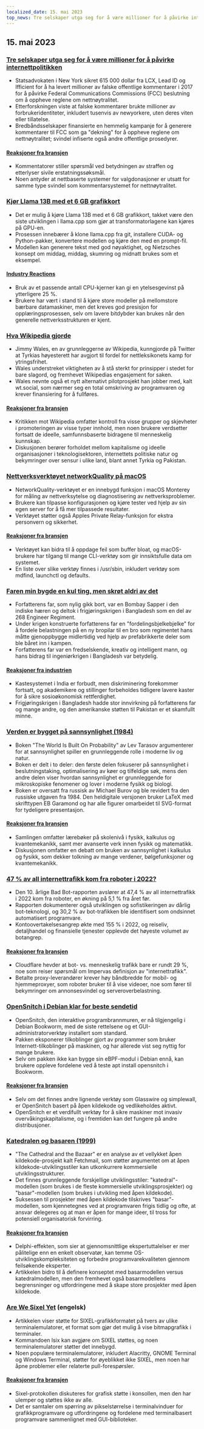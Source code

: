 ```yaml
---
localized_date: 15. mai 2023
top_news: Tre selskaper utga seg for å være millioner for å påvirke internettpolitikken
---
```


## 15. mai 2023

### [Tre selskaper utga seg for å være millioner for å påvirke internettpolitikken](https://ag.ny.gov/press-release/2023/attorney-general-james-secures-615000-companies-supplied-fake-comments-influence)

- Statsadvokaten i New York sikret 615 000 dollar fra LCX, Lead ID og Ifficient for å ha levert millioner av falske offentlige kommentarer i 2017 for å påvirke Federal Communications Commissions (FCC) beslutning om å oppheve reglene om nettnøytralitet.
- Etterforskningen viste at falske kommentarer brukte millioner av forbrukeridentiteter, inkludert tusenvis av newyorkere, uten deres viten eller tillatelse.
- Bredbåndsselskaper finansierte en hemmelig kampanje for å generere kommentarer til FCC som ga "dekning" for å oppheve reglene om nettnøytralitet; svindel infiserte også andre offentlige prosedyrer.

#### [Reaksjoner fra bransjen](http://news.ycombinator.com/item?id=35934504)

- Kommentatorer stiller spørsmål ved betydningen av straffen og etterlyser sivile erstatningssøksmål.
- Noen antyder at nettbaserte systemer for valgdonasjoner er utsatt for samme type svindel som kommentarsystemet for nettnøytralitet.

### [Kjør Llama 13B med et 6 GB grafikkort](https://gist.github.com/rain-1/8cc12b4b334052a21af8029aa9c4fafc)

- Det er mulig å kjøre Llama 13B med et 6 GB grafikkort, takket være den siste utviklingen i llama.cpp som gjør at transformatorlagene kan kjøres på GPU-en.
- Prosessen innebærer å klone llama.cpp fra git, installere CUDA- og Python-pakker, konvertere modellen og kjøre den med en prompt-fil.
- Modellen kan generere tekst med god nøyaktighet, og Nietzsches konsept om middag, middag, skumring og midnatt brukes som et eksempel.

#### [Industry Reactions](http://news.ycombinator.com/item?id=35937505)

- Bruk av et passende antall CPU-kjerner kan gi en ytelsesgevinst på ytterligere 25 %.
- Brukere har vært i stand til å kjøre store modeller på mellomstore bærbare datamaskiner, men det kreves god presisjon for opplæringsprosessen, selv om lavere bitdybder kan brukes når den generelle nettverksstrukturen er kjent.

### [Hva Wikipedia gjorde](https://twitter.com/jimmy_wales/status/1657494022741426180)

- Jimmy Wales, en av grunnleggerne av Wikipedia, kunngjorde på Twitter at Tyrkias høyesterett har avgjort til fordel for nettleksikonets kamp for ytringsfrihet.
- Wales understreket viktigheten av å stå sterkt for prinsipper i stedet for bare slagord, og fremhevet Wikipedias engasjement for saken.
- Wales nevnte også et nytt alternativt pilotprosjekt han jobber med, kalt wt.social, som nærmer seg en total omskriving av programvaren og krever finansiering for å fullføres.

#### [Reaksjoner fra bransjen](http://news.ycombinator.com/item?id=35935714)

- Kritikken mot Wikipedia omfatter kontroll fra visse grupper og skjevheter i promoteringen av visse typer innhold, men noen brukere verdsetter fortsatt de ideelle, samfunnsbaserte bidragene til menneskelig kunnskap.
- Diskusjonen berører forholdet mellom kapitalisme og ideelle organisasjoner i teknologisektoren, internettets politiske natur og bekymringer over sensur i ulike land, blant annet Tyrkia og Pakistan.

### [Nettverksverktøyet networkQuality på macOS](https://cyberhost.uk/the-hidden-macos-speedtest-tool-networkquality/)

- NetworkQuality-verktøyet er en innebygd funksjon i macOS Monterey for måling av nettverksytelse og diagnostisering av nettverksproblemer.
- Brukere kan tilpasse konfigurasjonen og kjøre tester ved hjelp av sin egen server for å få mer tilpassede resultater.
- Verktøyet støtter også Apples Private Relay-funksjon for ekstra personvern og sikkerhet.

#### [Reaksjoner fra bransjen](http://news.ycombinator.com/item?id=35936999)

- Verktøyet kan bidra til å oppdage feil som buffer bloat, og macOS-brukere har tilgang til mange CLI-verktøy som gir innsiktsfulle data om systemet.
- En liste over slike verktøy finnes i /usr/sbin, inkludert verktøy som mdfind, launchctl og defaults.

### [Faren min bygde en kul ting, men skrøt aldri av det](https://robotsinplainenglish.com/e/2023-04-23-aaba-obit.html)

- Forfatterens far, som nylig gikk bort, var en Bombay Sapper i den indiske hæren og deltok i frigjøringskrigen i Bangladesh som en del av 268 Engineer Regiment.
- Under krigen konstruerte forfatterens far en "fordelingsbjelkebjelke" for å fordele belastningen på en ny bropilar til en bro som regimentet hans måtte gjenoppbygge midlertidig ved hjelp av prefabrikkerte deler som ble båret inn i kampen.
- Forfatterens far var en fredselskende, kreativ og intelligent mann, og hans bidrag til ingeniørkrigen i Bangladesh var betydelig.

#### [Reaksjoner fra industrien](http://news.ycombinator.com/item?id=35934903)

- Kastesystemet i India er forbudt, men diskriminering forekommer fortsatt, og akademikere og stillinger forbeholdes tidligere lavere kaster for å sikre sosioøkonomisk rettferdighet.
- Frigjøringskrigen i Bangladesh hadde stor innvirkning på forfatterens far og mange andre, og den amerikanske støtten til Pakistan er et skamfullt minne.

### [Verden er bygget på sannsynlighet (1984)](https://archive.org/details/lev-tarasov-the-world-is-built-on-probability-mir-2023)

- Boken "The World Is Built On Probability" av Lev Tarasov argumenterer for at sannsynlighet spiller en grunnleggende rolle i moderne liv og natur.
- Boken er delt i to deler: den første delen fokuserer på sannsynlighet i beslutningstaking, optimalisering av køer og tilfeldige søk, mens den andre delen viser hvordan sannsynlighet er grunnleggende for mikroskopiske fenomener og lover i moderne fysikk og biologi.
- Boken er oversatt fra russisk av Michael Burov og ble revidert fra den russiske utgaven fra 1984. Den heldigitale versjonen bruker LaTeX med skrifttypen EB Garamond og har alle figurer omarbeidet til SVG-format for tydeligere presentasjon.

#### [Reaksjoner fra bransjen](http://news.ycombinator.com/item?id=35937375)

- Samlingen omfatter lærebøker på skolenivå i fysikk, kalkulus og kvantemekanikk, samt mer avanserte verk innen fysikk og matematikk.
- Diskusjonen omfatter en debatt om bruken av sannsynlighet i kalkulus og fysikk, som dekker tolkning av mange verdener, bølgefunksjoner og kvantemekanikk.

### [47 % av all internettrafikk kom fra roboter i 2022?](https://www.securitymagazine.com/articles/99339-47-of-all-internet-traffic-came-from-bots-in-2022)

- Den 10. årlige Bad Bot-rapporten avslører at 47,4 % av all internettrafikk i 2022 kom fra roboter, en økning på 5,1 % fra året før.
- Rapporten dokumenterer også utviklingen og sofistikeringen av dårlig bot-teknologi, og 30,2 % av bot-trafikken ble identifisert som ondsinnet automatisert programvare.
- Kontoovertakelsesangrep økte med 155 % i 2022, og reiseliv, detaljhandel og finansielle tjenester opplevde det høyeste volumet av botangrep.

#### [Reaksjoner fra bransjen](http://news.ycombinator.com/item?id=35938433)

- Cloudflare hevder at bot- vs. menneskelig trafikk bare er rundt 29 %, noe som reiser spørsmål om Impervas definisjon av "internettrafikk".
- Betalte proxy-leverandører krever høy båndbredde for mobil- og hjemmeproxyer, som roboter bruker til å vise videoer, noe som fører til bekymringer om annonsesvindel og serveroverbelastning.

### [OpenSnitch i Debian klar for beste sendetid](https://people.skolelinux.org/pere/blog/OpenSnitch_in_Debian_ready_for_prime_time.html)

- OpenSnitch, den interaktive programbrannmuren, er nå tilgjengelig i Debian Bookworm, med de siste rettelsene og et GUI-administratorverktøy installert som standard.
- Pakken eksponerer tilkoblinger gjort av programmer som bruker Internett-tilkoblinger på maskinen, og har allerede vist seg nyttig for mange brukere.
- Selv om pakken ikke kan bygge sin eBPF-modul i Debian ennå, kan brukere oppleve fordelene ved å teste apt install opensnitch i Bookworm.

#### [Reaksjoner fra bransjen](http://news.ycombinator.com/item?id=35936044)

- Selv om det finnes andre lignende verktøy som Glasswire og simplewall, er OpenSnitch basert på åpen kildekode og vedlikeholdes aktivt.
- OpenSnitch er et verdifullt verktøy for å sikre maskiner mot invasiv overvåkingskapitalisme, og i fremtiden kan det fungere på andre distribusjoner.

### [Katedralen og basaren (1999)](http://www.catb.org/~esr/writings/cathedral-bazaar/cathedral-bazaar/)

- "The Cathedral and the Bazaar" er en analyse av et vellykket åpen kildekode-prosjekt kalt Fetchmail, som støtter argumentet om at åpen kildekode-utviklingsstiler kan utkonkurrere kommersielle utviklingsstrukturer.
- Det finnes grunnleggende forskjellige utviklingsstiler: "katedral"-modellen (som brukes i de fleste kommersielle utviklingsprosjekter) og "basar"-modellen (som brukes i utvikling med åpen kildekode).
- Suksessen til prosjekter med åpen kildekode tilskrives "basar"-modellen, som kjennetegnes ved at programvaren frigis tidlig og ofte, at ansvar delegeres og at man er åpen for mange ideer, til tross for potensiell organisatorisk forvirring.

#### [Reaksjoner fra bransjen](http://news.ycombinator.com/item?id=35939383)

- Delphi-effekten, som sier at gjennomsnittlige ekspertuttalelser er mer pålitelige enn en enkelt observatør, kan temme OS-utviklingskompleksiteten og forbedre programvarekvaliteten gjennom feilsøkende eksperter.
- Artikkelen bidro til å definere konseptet med basarmodellen versus katedralmodellen, men den fremhevet også basarmodellens begrensninger og utfordringene med å skape store prosjekter med åpen kildekode.

### [Are We Sixel Yet](https://www.arewesixelyet.com/) (engelsk)

- Artikkelen viser støtte for SIXEL-grafikkformatet på tvers av ulike terminalemulatorer, et format som gjør det mulig å vise bitmapgrafikk i terminaler.
- Kommandoen lsix kan avgjøre om SIXEL støttes, og noen terminalemulatorer støtter det innebygd.
- Noen populære terminalemulatorer, inkludert Alacritty, GNOME Terminal og Windows Terminal, støtter for øyeblikket ikke SIXEL, men noen har åpne problemer eller relaterte pull-forespørsler.

#### [Reaksjoner fra bransjen](http://news.ycombinator.com/item?id=35936331)

- Sixel-protokollen diskuteres for grafisk støtte i konsollen, men den har ulemper og støttes ikke av alle.
- Det er samtaler om spørring av pikselstørrelse i terminalvinduer for grafikkprogramvare og utfordringene og fordelene med terminalbasert programvare sammenlignet med GUI-biblioteker.
